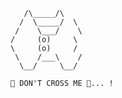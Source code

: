 <p align ="center"> 
   
``` 
   /\_____/\
  /  \_____/  \
 /    \___/    \
/     (o)     \
\     (o)     /
 \    /___\    /
  \__/     \__/
   
🚧 DON'T CROSS ME 🚧... !

```

</p>
